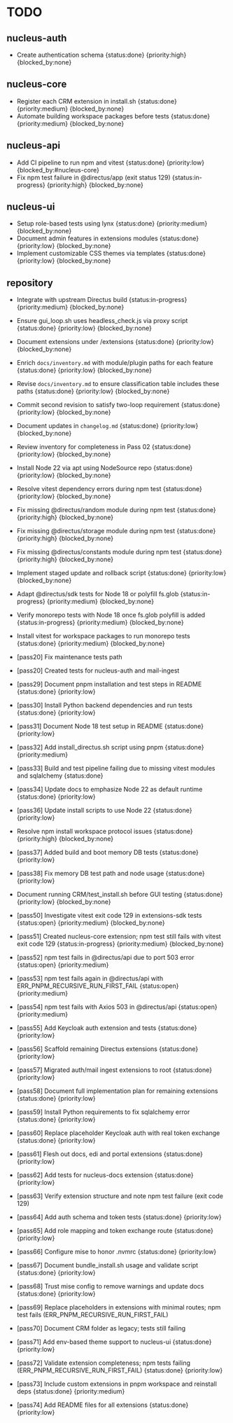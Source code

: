# TODO

## nucleus-auth
- Create authentication schema {status:done} {priority:high} {blocked_by:none}

## nucleus-core
- Register each CRM extension in install.sh {status:done} {priority:medium} {blocked_by:none}
 - Automate building workspace packages before tests {status:done} {priority:medium} {blocked_by:none}

## nucleus-api
- Add CI pipeline to run npm and vitest {status:done} {priority:low} {blocked_by:#nucleus-core}
- Fix npm test failure in @directus/app (exit status 129) {status:in-progress} {priority:high} {blocked_by:none}

## nucleus-ui
- Setup role-based tests using lynx {status:done} {priority:medium} {blocked_by:none}
- Document admin features in extensions modules {status:done} {priority:low} {blocked_by:none}
- Implement customizable CSS themes via templates {status:done} {priority:low} {blocked_by:none}

## repository
- Integrate with upstream Directus build {status:in-progress} {priority:medium} {blocked_by:none}
 - Ensure gui_loop.sh uses headless_check.js via proxy script {status:done} {priority:low} {blocked_by:none}
- Document extensions under /extensions {status:done} {priority:low} {blocked_by:none}
- Enrich `docs/inventory.md` with module/plugin paths for each feature {status:done} {priority:low} {blocked_by:none}
- Revise `docs/inventory.md` to ensure classification table includes these paths {status:done} {priority:low} {blocked_by:none}
- Commit second revision to satisfy two-loop requirement {status:done} {priority:low} {blocked_by:none}
- Document updates in `changelog.md` {status:done} {priority:low} {blocked_by:none}
- Review inventory for completeness in Pass 02 {status:done} {priority:low} {blocked_by:none}
- Install Node 22 via apt using NodeSource repo {status:done} {priority:low} {blocked_by:none}
- Resolve vitest dependency errors during npm test {status:done} {priority:low} {blocked_by:none}
- Fix missing @directus/random module during npm test {status:done} {priority:high} {blocked_by:none}
- Fix missing @directus/storage module during npm test {status:done} {priority:high} {blocked_by:none}
- Fix missing @directus/constants module during npm test {status:done} {priority:high} {blocked_by:none}
- Implement staged update and rollback script {status:done} {priority:low} {blocked_by:none}
- Adapt @directus/sdk tests for Node 18 or polyfill fs.glob {status:in-progress} {priority:medium} {blocked_by:none}
- Verify monorepo tests with Node 18 once fs.glob polyfill is added {status:in-progress} {priority:medium} {blocked_by:none}
- Install vitest for workspace packages to run monorepo tests {status:done} {priority:medium} {blocked_by:none}
- [pass20] Fix maintenance tests path
- [pass20] Created tests for nucleus-auth and mail-ingest
- [pass29] Document pnpm installation and test steps in README {status:done} {priority:low}
- [pass30] Install Python backend dependencies and run tests {status:done} {priority:low}
- [pass31] Document Node 18 test setup in README {status:done} {priority:low}
- [pass32] Add install_directus.sh script using pnpm {status:done} {priority:medium}
- [pass33] Build and test pipeline failing due to missing vitest modules and sqlalchemy {status:done}
- [pass34] Update docs to emphasize Node 22 as default runtime {status:done} {priority:low}
- [pass36] Update install scripts to use Node 22 {status:done} {priority:low}
 - Resolve npm install workspace protocol issues {status:done} {priority:high} {blocked_by:none}
- [pass37] Added build and boot memory DB tests {status:done} {priority:low}
- [pass38] Fix memory DB test path and node usage {status:done} {priority:low}
- Document running CRM/test_install.sh before GUI testing {status:done} {priority:low} {blocked_by:none}
- [pass50] Investigate vitest exit code 129 in extensions-sdk tests {status:open} {priority:medium} {blocked_by:none}
- [pass51] Created nucleus-core extension; npm test still fails with vitest exit code 129 {status:in-progress} {priority:medium} {blocked_by:none}

- [pass52] npm test fails in @directus/api due to port 503 error {status:open} {priority:medium}

- [pass53] npm test fails again in @directus/api with ERR_PNPM_RECURSIVE_RUN_FIRST_FAIL {status:open} {priority:medium}

- [pass54] npm test fails with Axios 503 in @directus/api {status:open} {priority:medium}
- [pass55] Add Keycloak auth extension and tests {status:done} {priority:low}
- [pass56] Scaffold remaining Directus extensions {status:done} {priority:low}
- [pass57] Migrated auth/mail ingest extensions to root {status:done} {priority:low}
- [pass58] Document full implementation plan for remaining extensions {status:done} {priority:low}
- [pass59] Install Python requirements to fix sqlalchemy error {status:done} {priority:low}
- [pass60] Replace placeholder Keycloak auth with real token exchange {status:done} {priority:low}
- [pass61] Flesh out docs, edi and portal extensions {status:done} {priority:low}

- [pass62] Add tests for nucleus-docs extension {status:done} {priority:low}
- [pass63] Verify extension structure and note npm test failure (exit code 129)
- [pass64] Add auth schema and token tests {status:done} {priority:low}
- [pass65] Add role mapping and token exchange route {status:done} {priority:low}
- [pass66] Configure mise to honor .nvmrc {status:done} {priority:low}
- [pass67] Document bundle_install.sh usage and validate script {status:done} {priority:low}
- [pass68] Trust mise config to remove warnings and update docs {status:done} {priority:low}
- [pass69] Replace placeholders in extensions with minimal routes; npm test fails (ERR_PNPM_RECURSIVE_RUN_FIRST_FAIL)
- [pass70] Document CRM folder as legacy; tests still failing
- [pass71] Add env-based theme support to nucleus-ui {status:done} {priority:low}
- [pass72] Validate extension completeness; npm tests failing (ERR_PNPM_RECURSIVE_RUN_FIRST_FAIL) {status:done} {priority:low}
- [pass73] Include custom extensions in pnpm workspace and reinstall deps {status:done} {priority:medium}
- [pass74] Add README files for all extensions {status:done} {priority:low}
